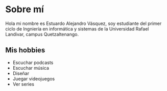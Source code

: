 # Sobre mí
Hola mi nombre es Estuardo Alejandro Vásquez, soy estudiante del primer ciclo de Ingniería en informática y sistemas de la Universidad Rafael Landivar, campus Quetzaltenango. 

## Mis hobbies
* Escuchar podcasts
* Escuchar música
* Diseñar
* Juegar videojuegos
* Ver series
